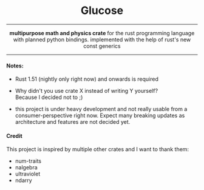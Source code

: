
 <h1 align="center"> Glucose </h1>


-----

<p align="center">
  <strong> multipurpose math and physics crate </strong> for the rust programming language with planned python bindings.
  implemented with the help of rust's new const generics
</p>

-----


#### Notes: 
* Rust 1.51 (nightly only right now) and onwards is required

* Why didn't you use crate X instead of writing Y yourself?  
  Because I decided not to ;)

* this project is under heavy development and not really usable from a consumer-perspective 
  right now. Expect many breaking updates as architecture and features are not decided yet.
  
  
#### Credit
This project is inspired by multiple other crates and I want to thank them:
* num-traits
* nalgebra
* ultraviolet
* ndarry